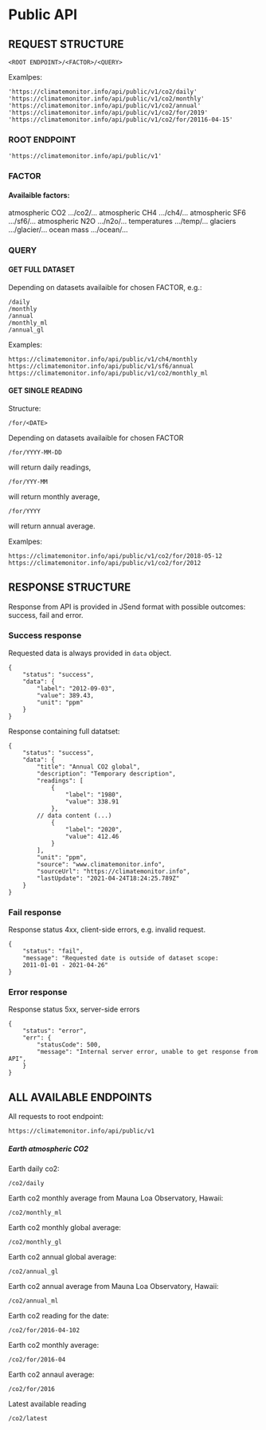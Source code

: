 # Public API

## REQUEST STRUCTURE

```
<ROOT ENDPOINT>/<FACTOR>/<QUERY>
```

Examlpes:

```
'https://climatemonitor.info/api/public/v1/co2/daily'
'https://climatemonitor.info/api/public/v1/co2/monthly'
'https://climatemonitor.info/api/public/v1/co2/annual'
'https://climatemonitor.info/api/public/v1/co2/for/2019'
'https://climatemonitor.info/api/public/v1/co2/for/20116-04-15'
```

### ROOT ENDPOINT

```
'https://climatemonitor.info/api/public/v1'
```

### FACTOR

#### Availaible factors:

atmospheric CO2 .../co2/...
atmospheric CH4 .../ch4/...
atmospheric SF6 .../sf6/...
atmospheric N2O .../n2o/...
temperatures .../temp/...
glaciers .../glacier/...
ocean mass .../ocean/...

### QUERY

#### GET FULL DATASET

Depending on datasets availaible for chosen FACTOR, e.g.:

```
/daily
/monthly
/annual
/monthly_ml
/annual_gl
```

Examples:

```
https://climatemonitor.info/api/public/v1/ch4/monthly
https://climatemonitor.info/api/public/v1/sf6/annual
https://climatemonitor.info/api/public/v1/co2/monthly_ml
```

#### GET SINGLE READING

Structure:

```
/for/<DATE>
```

Depending on datasets availaible for chosen FACTOR

```
/for/YYYY-MM-DD
```

will return daily readings,

```
/for/YYY-MM
```

will return monthly average,

```
/for/YYYY
```

will return annual average.

Examlpes:

```
https://climatemonitor.info/api/public/v1/co2/for/2018-05-12
https://climatemonitor.info/api/public/v1/co2/for/2012
```

## RESPONSE STRUCTURE

Response from API is provided in JSend format with possible outcomes:
success, fail and error.

### Success response

Requested data is always provided in `data` object.

```
{
    "status": "success",
    "data": {
        "label": "2012-09-03",
        "value": 389.43,
        "unit": "ppm"
    }
}
```

Response containing full datatset:

```
{
    "status": "success",
    "data": {
        "title": "Annual CO2 global",
        "description": "Temporary description",
        "readings": [
            {
                "label": "1980",
                "value": 338.91
            },
        // data content (...)
            {
                "label": "2020",
                "value": 412.46
            }
        ],
        "unit": "ppm",
        "source": "www.climatemonitor.info",
        "sourceUrl": "https://climatemonitor.info",
        "lastUpdate": "2021-04-24T18:24:25.789Z"
    }
}
```

### Fail response

Response status 4xx, client-side errors, e.g. invalid request.

```
{
    "status": "fail",
    "message": "Requested date is outside of dataset scope:
    2011-01-01 - 2021-04-26"
}
```

### Error response

Response status 5xx, server-side errors

```
{
    "status": "error",
    "err": {
        "statusCode": 500,
        "message": "Internal server error, unable to get response from API",
    }
}
```

## ALL AVAILABLE ENDPOINTS

All requests to root endpoint:

```
https://climatemonitor.info/api/public/v1
```

##### Earth atmospheric CO2

Earth daily co2:

```
/co2/daily
```

Earth co2 monthly average from Mauna Loa Observatory, Hawaii:

```
/co2/monthly_ml
```

Earth co2 monthly global average:

```
/co2/monthly_gl
```

Earth co2 annual global average:

```
/co2/annual_gl
```

Earth co2 annual average from Mauna Loa Observatory, Hawaii:

```
/co2/annual_ml
```

Earth co2 reading for the date:

```
/co2/for/2016-04-102
```

Earth co2 monthly average:

```
/co2/for/2016-04
```

Earth co2 annaul average:

```
/co2/for/2016
```

Latest available reading

```
/co2/latest
```
